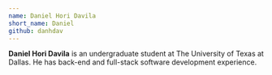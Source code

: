 ```yaml
---
name: Daniel Hori Davila
short_name: Daniel
github: danhdav
---
```


**Daniel Hori Davila** is an undergraduate student at The University of Texas at Dallas. He has back-end and full-stack software development experience.